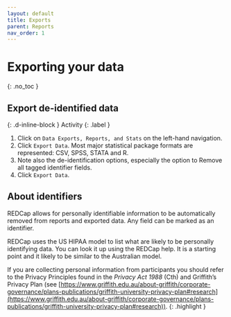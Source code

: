 ```yaml
---
layout: default
title: Exports
parent: Reports
nav_order: 1
---
```


# Exporting your data
{: .no_toc }

## Export de-identified data
{: .d-inline-block } 
Activity 
{: .label } 

1. Click on `Data Exports, Reports, and Stats` on the left-hand navigation.
2. Click `Export Data`. Most major statistical package formats are represented: CSV, SPSS, STATA and R.
3. Note also the de-identification options, especially the option to Remove all tagged identifier fields.
4. Click `Export Data`.

## About identifiers

REDCap allows for personally identifiable information to be automatically removed from reports and exported data. Any field can be marked as an identifier.

REDCap uses the US HIPAA model to list what are likely to be personally identifying data. You can look it up using the REDCap help. It is a starting point and it likely to be similar to the Australian model.

If you are collecting personal information from participants you should refer to the Privacy Principles found in the *Privacy Act 1988* (Cth) and Griffith’s Privacy Plan (see [https://www.griffith.edu.au/about-griffith/corporate-governance/plans-publications/griffith-university-privacy-plan#research](https://www.griffith.edu.au/about-griffith/corporate-governance/plans-publications/griffith-university-privacy-plan#research)).
{: .highlight }
